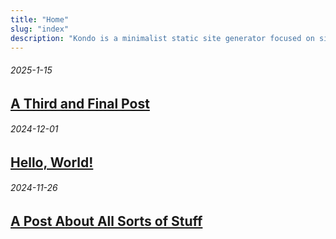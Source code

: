 ```yaml
---
title: "Home"
slug: "index"
description: "Kondo is a minimalist static site generator focused on simplicity and ease of use. Create clean, fast websites with no dependencies or clutter."
---
```


###### 2025-1-15
## [A Third and Final Post](final.html)

###### 2024-12-01
## [Hello, World!](hello.html)

###### 2024-11-26
## [A Post About All Sorts of Stuff](slug.html)

